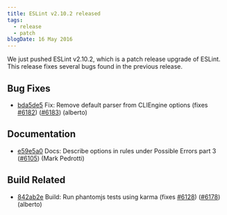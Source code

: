 ```yaml
---
title: ESLint v2.10.2 released
tags:
  - release
  - patch
blogDate: 16 May 2016
---
```


We just pushed ESLint v2.10.2, which is a patch release upgrade of ESLint. This release  fixes several bugs found in the previous release.










## Bug Fixes


* [bda5de5](https://github.com/eslint/eslint/commit/bda5de5) Fix: Remove default parser from CLIEngine options (fixes [#6182](https://github.com/eslint/eslint/issues/6182)) ([#6183](https://github.com/eslint/eslint/issues/6183)) (alberto)




## Documentation


* [e59e5a0](https://github.com/eslint/eslint/commit/e59e5a0) Docs: Describe options in rules under Possible Errors part 3 ([#6105](https://github.com/eslint/eslint/issues/6105)) (Mark Pedrotti)






## Build Related


* [842ab2e](https://github.com/eslint/eslint/commit/842ab2e) Build: Run phantomjs tests using karma (fixes [#6128](https://github.com/eslint/eslint/issues/6128)) ([#6178](https://github.com/eslint/eslint/issues/6178)) (alberto)

